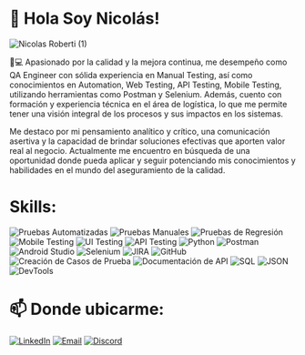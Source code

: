 # 👋 Hola Soy Nicolás! 

![Nicolas Roberti (1)](https://github.com/user-attachments/assets/982e7218-ccf7-40d9-a96b-a9841f544c46)

🚢💻 Apasionado por la calidad y la mejora continua, me desempeño como QA Engineer con sólida experiencia en Manual Testing, así como conocimientos en Automation, Web Testing, API Testing, Mobile Testing, utilizando herramientas como Postman y Selenium. Además, cuento con formación y experiencia técnica en el área de logística, lo que me permite tener una visión integral de los procesos y sus impactos en los sistemas.

Me destaco por mi pensamiento analítico y crítico, una comunicación asertiva y la capacidad de brindar soluciones efectivas que aporten valor real al negocio. Actualmente me encuentro en búsqueda de una oportunidad donde pueda aplicar y seguir potenciando mis conocimientos y habilidades en el mundo del aseguramiento de la calidad.

# Skills: 
![Pruebas Automatizadas](https://img.shields.io/badge/Pruebas_Automatizadas-0d47a1?style=for-the-badge&logo=testing-library&logoColor=white&labelColor=0d47a1)
![Pruebas Manuales](https://img.shields.io/badge/Pruebas_Manuales-0d47a1?style=for-the-badge&logo=testing-library&logoColor=white&labelColor=0d47a1)
![Pruebas de Regresión](https://img.shields.io/badge/Regresión-0d47a1?style=for-the-badge&logo=checkmarx&logoColor=white&labelColor=0d47a1)
![Mobile Testing](https://img.shields.io/badge/Mobile_Testing-0d47a1?style=for-the-badge&logo=android&logoColor=white&labelColor=0d47a1)
![UI Testing](https://img.shields.io/badge/UI_Testing-0d47a1?style=for-the-badge&logo=googlechrome&logoColor=white&labelColor=0d47a1)
![API Testing](https://img.shields.io/badge/API_Testing-0d47a1?style=for-the-badge&logo=postman&logoColor=white&labelColor=0d47a1)
![Python](https://img.shields.io/badge/Python-2196f3?style=for-the-badge&logo=python&logoColor=white&labelColor=2196f3)
![Postman](https://img.shields.io/badge/Postman-2196f3?style=for-the-badge&logo=postman&logoColor=white&labelColor=2196f3)
![Android Studio](https://img.shields.io/badge/Android_Studio-2196f3?style=for-the-badge&logo=androidstudio&logoColor=white&labelColor=2196f3)
![Selenium](https://img.shields.io/badge/Selenium-2196f3?style=for-the-badge&logo=selenium&logoColor=white&labelColor=2196f3)
![JIRA](https://img.shields.io/badge/JIRA-2196f3?style=for-the-badge&logo=jira&logoColor=white&labelColor=2196f3)
![GitHub](https://img.shields.io/badge/GitHub-2196f3?style=for-the-badge&logo=github&logoColor=white&labelColor=2196f3)
![Creación de Casos de Prueba](https://img.shields.io/badge/Casos_de_Prueba-9e9e9e?style=for-the-badge&logo=notion&logoColor=white&labelColor=9e9e9e)
![Documentación de API](https://img.shields.io/badge/Documentación_API-9e9e9e?style=for-the-badge&logo=swagger&logoColor=white&labelColor=9e9e9e)
![SQL](https://img.shields.io/badge/SQL-9e9e9e?style=for-the-badge&logo=mysql&logoColor=white&labelColor=9e9e9e)
![JSON](https://img.shields.io/badge/JSON-9e9e9e?style=for-the-badge&logo=json&logoColor=white&labelColor=9e9e9e)
![DevTools](https://img.shields.io/badge/DevTools-9e9e9e?style=for-the-badge&logo=googlechrome&logoColor=white&labelColor=9e9e9e)

# 📫 Donde ubicarme:
  
  [![LinkedIn](https://img.shields.io/badge/LinkedIn-Profile-blue?style=for-the-badge&logo=linkedin)](https://www.linkedin.com/in/nicolas-roberti-seijas)
  [![Email](https://img.shields.io/badge/Email-Contact-blue?style=for-the-badge&logo=gmail&logoColor=white)](mailto:nrobertise@gmail.com)
  [![Discord](https://img.shields.io/badge/Discord-nicoroberti-blue?style=for-the-badge&logo=discord&logoColor=white)]()

